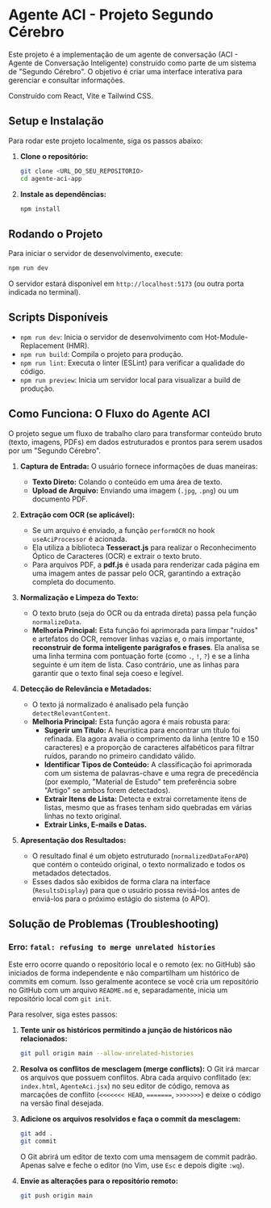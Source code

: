 
# Agente ACI - Projeto Segundo Cérebro

Este projeto é a implementação de um agente de conversação (ACI - Agente de Conversação Inteligente) construído como parte de um sistema de "Segundo Cérebro". O objetivo é criar uma interface interativa para gerenciar e consultar informações.

Construído com React, Vite e Tailwind CSS.

## Setup e Instalação

Para rodar este projeto localmente, siga os passos abaixo:

1.  **Clone o repositório:**
    ```bash
    git clone <URL_DO_SEU_REPOSITORIO>
    cd agente-aci-app
    ```

2.  **Instale as dependências:**
    ```bash
    npm install
    ```

## Rodando o Projeto

Para iniciar o servidor de desenvolvimento, execute:

```bash
npm run dev
```

O servidor estará disponível em `http://localhost:5173` (ou outra porta indicada no terminal).

## Scripts Disponíveis

-   `npm run dev`: Inicia o servidor de desenvolvimento com Hot-Module-Replacement (HMR).
-   `npm run build`: Compila o projeto para produção.
-   `npm run lint`: Executa o linter (ESLint) para verificar a qualidade do código.
-   `npm run preview`: Inicia um servidor local para visualizar a build de produção.

## Como Funciona: O Fluxo do Agente ACI

O projeto segue um fluxo de trabalho claro para transformar conteúdo bruto (texto, imagens, PDFs) em dados estruturados e prontos para serem usados por um "Segundo Cérebro".

1.  **Captura de Entrada:** O usuário fornece informações de duas maneiras:
    -   **Texto Direto:** Colando o conteúdo em uma área de texto.
    -   **Upload de Arquivo:** Enviando uma imagem (`.jpg`, `.png`) ou um documento PDF.

2.  **Extração com OCR (se aplicável):**
    -   Se um arquivo é enviado, a função `performOCR` no hook `useAciProcessor` é acionada.
    -   Ela utiliza a biblioteca **Tesseract.js** para realizar o Reconhecimento Óptico de Caracteres (OCR) e extrair o texto bruto.
    -   Para arquivos PDF, a **pdf.js** é usada para renderizar cada página em uma imagem antes de passar pelo OCR, garantindo a extração completa do documento.

3.  **Normalização e Limpeza do Texto:**
    -   O texto bruto (seja do OCR ou da entrada direta) passa pela função `normalizeData`.
    -   **Melhoria Principal:** Esta função foi aprimorada para limpar "ruídos" e artefatos do OCR, remover linhas vazias e, o mais importante, **reconstruir de forma inteligente parágrafos e frases**. Ela analisa se uma linha termina com pontuação forte (como `.`, `!`, `?`) e se a linha seguinte é um item de lista. Caso contrário, une as linhas para garantir que o texto final seja coeso e legível.

4.  **Detecção de Relevância e Metadados:**
    -   O texto já normalizado é analisado pela função `detectRelevantContent`.
    -   **Melhoria Principal:** Esta função agora é mais robusta para:
        -   **Sugerir um Título:** A heurística para encontrar um título foi refinada. Ela agora avalia o comprimento da linha (entre 10 e 150 caracteres) e a proporção de caracteres alfabéticos para filtrar ruídos, parando no primeiro candidato válido.
        -   **Identificar Tipos de Conteúdo:** A classificação foi aprimorada com um sistema de palavras-chave e uma regra de precedência (por exemplo, "Material de Estudo" tem preferência sobre "Artigo" se ambos forem detectados).
        -   **Extrair Itens de Lista:** Detecta e extrai corretamente itens de listas, mesmo que as frases tenham sido quebradas em várias linhas no texto original.
        -   **Extrair Links, E-mails e Datas.**

5.  **Apresentação dos Resultados:**
    -   O resultado final é um objeto estruturado (`normalizedDataForAPO`) que contém o conteúdo original, o texto normalizado e todos os metadados detectados.
    -   Esses dados são exibidos de forma clara na interface (`ResultsDisplay`) para que o usuário possa revisá-los antes de enviá-los para o próximo estágio do sistema (o APO).

## Solução de Problemas (Troubleshooting)

### Erro: `fatal: refusing to merge unrelated histories`

Este erro ocorre quando o repositório local e o remoto (ex: no GitHub) são iniciados de forma independente e não compartilham um histórico de commits em comum. Isso geralmente acontece se você cria um repositório no GitHub com um arquivo `README.md` e, separadamente, inicia um repositório local com `git init`.

Para resolver, siga estes passos:

1.  **Tente unir os históricos permitindo a junção de históricos não relacionados:**
    ```bash
    git pull origin main --allow-unrelated-histories
    ```

2.  **Resolva os conflitos de mesclagem (merge conflicts):**
    O Git irá marcar os arquivos que possuem conflitos. Abra cada arquivo conflitado (ex: `index.html`, `AgenteAci.jsx`) no seu editor de código, remova as marcações de conflito (`<<<<<<< HEAD`, `=======`, `>>>>>>>`) e deixe o código na versão final desejada.

3.  **Adicione os arquivos resolvidos e faça o commit da mesclagem:**
    ```bash
    git add .
    git commit
    ```
    O Git abrirá um editor de texto com uma mensagem de commit padrão. Apenas salve e feche o editor (no Vim, use `Esc` e depois digite `:wq`).

4.  **Envie as alterações para o repositório remoto:**
    ```bash
    git push origin main
    ```

